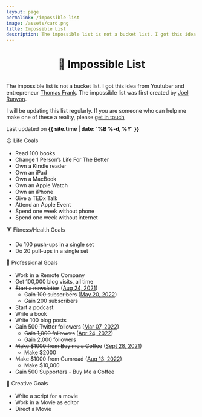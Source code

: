 ```yaml
---	
layout: page
permalink: /impossible-list
image: /assets/card.png
title: Impossible List
description: The impossible list is not a bucket list. I got this idea from Youtuber and entrepreneur Thomas Frank
---
```

<h1 style="text-align:center; margin-bottom: 2rem;" >🎯️ Impossible List</h1>

The impossible list is not a bucket list. I got this idea from Youtuber and entrepreneur [Thomas Frank](https://thomasjfrank.com/). The impossible list was first created by [Joel Runyon](https://impossiblehq.com/impossible-list/).

I will be updating this list regularly. If you are someone who can help me make one of these a reality, please [get in touch](mailto:hi@vyshnav.xyz)

Last updated on **{{ site.time | date: '%B %-d, %Y' }}**

<div class="about-sec-h text-mute" style="margin-bottom: 1rem;">😃 Life Goals</div>

- Read 100 books
- Change 1 Person’s Life For The Better
- Own a Kindle reader
- Own an iPad
- Own a MacBook
- Own an Apple Watch
- Own an iPhone
- Give a TEDx Talk
- Attend an Apple Event
- Spend one week without phone
- Spend one week without internet

<div class="about-sec-h text-mute" style="margin-bottom: 1rem;">🏋️ Fitness/Health Goals</div>

- Do 100 push-ups in a single set
- Do 20 pull-ups in a single set

<div class="about-sec-h text-mute" style="margin-bottom: 1rem;">💼 Professional Goals</div>

- Work in a Remote Company
- Get 100,000 blog visits, all time
- ~~Start a newsletter~~ ([Aug 24, 2021](/microblog/launched-my-newsletter))
    - ~~Gain 100 subscribers~~ ([May 20, 2022](https://twitter.com/vyshnav_xyz/status/1527575463111032832))
    - Gain 200 subscribers
- Start a podcast
- Write a book
- Write 100 blog posts
- ~~Gain 500 Twitter followers~~ ([Mar 07, 2022](https://twitter.com/vyshnav_xyz/status/1500835594146045956))
    - ~~Gain 1,000 followers~~ ([Apr 24, 2022](https://twitter.com/vyshnav_xyz/status/1518463933513830401))
    - Gain 2,000 followers
- ~~Make $1000 from Buy me a Coffee~~ ([Sept 28, 2021](/microblog/made-my-first-1000-on-the-internet))
    - Make $2000
- ~~Make $1000 from Gumroad~~ ([Aug 13, 2022](https://twitter.com/vyshnav_xyz/status/1558318494969733121))
    - Make $10,000
- Gain 500 Supporters - Buy Me a Coffee

<div class="about-sec-h text-mute" style="margin-bottom: 1rem;">🎨 Creative Goals</div>

- Write a script for a movie
- Work in a Movie as editor
- Direct a Movie